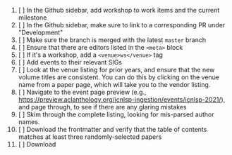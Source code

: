 1. [ ] In the Github sidebar, add workshop to work items and the current milestone
1. [ ] In the Github sidebar, make sure to link to a corresponding PR under "Development"
1. [ ] Make sure the branch is merged with the latest `master` branch
1. [ ] Ensure that there are editors listed in the `<meta>` block
1. [ ] If it's a workshop, add a `<venue>ws</venue>` tag
1. [ ] Add events to their relevant SIGs
1. [ ] Look at the venue listing for prior years, and ensure that the new volume titles are consistent. You can do this by clicking on the venue name from a paper page, which will take you to the vendor listing.
1. [ ] Navigate to the event page preview (e.g., https://preview.aclanthology.org/icnlsp-ingestion/events/icnlsp-2021/), and page through, to see if there are any glaring mistakes
1. [ ] Skim through the complete listing, looking for mis-parsed author names.
1. [ ] Download the frontmatter and verify that the table of contents matches at least three randomly-selected papers
1. [ ] Download 
